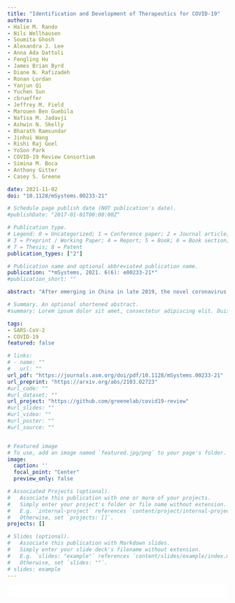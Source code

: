 ```yaml
---
title: "Identification and Development of Therapeutics for COVID-19"
authors:
- Halie M. Rando
- Nils Wellhausen
- Soumita Ghosh
- Alexandra J. Lee
- Anna Ada Dattoli
- Fengling Hu
- James Brian Byrd
- Diane N. Rafizadeh
- Ronan Lordan
- Yanjun Qi
- Yuchen Sun
- cbrueffer
- Jeffrey M. Field
- Marouen Ben Guebila
- Nafisa M. Jadavji
- Ashwin N. Skelly
- Bharath Ramsundar
- Jinhui Wang
- Rishi Raj Goel
- YoSon Park
- COVID-19 Review Consortium
- Simina M. Boca
- Anthony Gitter
- Casey S. Greene

date: 2021-11-02
doi: "10.1128/mSystems.00233-21"

# Schedule page publish date (NOT publication's date).
#publishDate: "2017-01-01T00:00:00Z"

# Publication type.
# Legend: 0 = Uncategorized; 1 = Conference paper; 2 = Journal article;
# 3 = Preprint / Working Paper; 4 = Report; 5 = Book; 6 = Book section;
# 7 = Thesis; 8 = Patent
publication_types: ["2"]

# Publication name and optional abbreviated publication name.
publication: "*mSystems, 2021. 6(6): e00233-21*"
#publication_short: ""

abstract: "After emerging in China in late 2019, the novel coronavirus severe acute respiratory syndrome coronavirus 2 (SARS-CoV-2) spread worldwide, and as of mid-2021, it remains a significant threat globally. Only a few coronaviruses are known to infect humans, and only two cause infections similar in severity to SARS-CoV-2: Severe acute respiratory syndrome-related coronavirus, a species closely related to SARS-CoV-2 that emerged in 2002, and Middle East respiratory syndrome-related coronavirus, which emerged in 2012. Unlike the current pandemic, previous epidemics were controlled rapidly through public health measures, but the body of research investigating severe acute respiratory syndrome and Middle East respiratory syndrome has proven valuable for identifying approaches to treating and preventing novel coronavirus disease 2019 (COVID-19). Building on this research, the medical and scientific communities have responded rapidly to the COVID-19 crisis and identified many candidate therapeutics. The approaches used to identify candidates fall into four main categories: adaptation of clinical approaches to diseases with related pathologies, adaptation based on virological properties, adaptation based on host response, and data-driven identification (ID) of candidates based on physical properties or on pharmacological compendia. To date, a small number of therapeutics have already been authorized by regulatory agencies such as the Food and Drug Administration (FDA), while most remain under investigation. The scale of the COVID-19 crisis offers a rare opportunity to collect data on the effects of candidate therapeutics. This information provides insight not only into the management of coronavirus diseases but also into the relative success of different approaches to identifying candidate therapeutics against an emerging disease."

# Summary. An optional shortened abstract.
#summary: Lorem ipsum dolor sit amet, consectetur adipiscing elit. Duis posuere tellus ac convallis placerat. Proin tincidunt magna sed ex sollicitudin condimentum.

tags:
- SARS-CoV-2
- COVID-19
featured: false

# links:
# - name: ""
#   url: ""
url_pdf: "https://journals.asm.org/doi/pdf/10.1128/mSystems.00233-21"
url_preprint: "https://arxiv.org/abs/2103.02723"
#url_code: ""
#url_dataset: ""
url_project: "https://github.com/greenelab/covid19-review"
#url_slides: ""
#url_video: ""
#url_poster: ""
#url_source: ""


# Featured image
# To use, add an image named `featured.jpg/png` to your page's folder. 
image:
  caption: ''
  focal_point: "Center"
  preview_only: false

# Associated Projects (optional).
#   Associate this publication with one or more of your projects.
#   Simply enter your project's folder or file name without extension.
#   E.g. `internal-project` references `content/project/internal-project/index.md`.
#   Otherwise, set `projects: []`.
projects: []

# Slides (optional).
#   Associate this publication with Markdown slides.
#   Simply enter your slide deck's filename without extension.
#   E.g. `slides: "example"` references `content/slides/example/index.md`.
#   Otherwise, set `slides: ""`.
# slides: example
---
```


<html>
  <style>
    section {
        background: white;
        color: black;
        border-radius: 1em;
        padding: 1em;
        left: 50% }
    #inner {
        display: inline-block;
        display: flex;
        align-items: center;
        justify-content: center }
  </style>
  <section>
    <div id="inner">
      <script type='text/javascript' src='https://d1bxh8uas1mnw7.cloudfront.net/assets/embed.js'></script>
        <span style="float:left";
          class="__dimensions_badge_embed__"
          data-doi="10.1128/mSystems.00233-21"
          data-hide-zero-citations="true"
          data-legend="always">
        </span>
      <script async src="https://badge.dimensions.ai/badge.js" charset="utf-8"></script>
        <div style="float:right";
          data-link-target="_blank"
          data-badge-details="right"
          data-badge-type="medium-donut"
          data-doi="10.1128/mSystems.00233-21"
          data-condensed="true"
          data-hide-no-mentions="true"
          class="altmetric-embed">
        </div>
    </div>
  </section>
